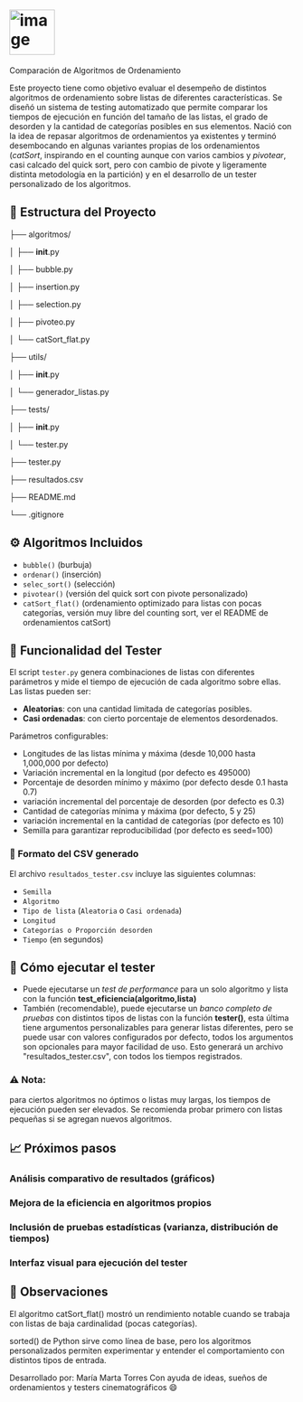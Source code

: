 # <img width="80" height="80" alt="image" src="https://github.com/user-attachments/assets/bce9f021-e7c5-40c4-8077-3a525c7c0c81" />
Comparación de Algoritmos de Ordenamiento

Este proyecto tiene como objetivo evaluar el desempeño de distintos algoritmos de ordenamiento sobre listas de diferentes características. Se diseñó un sistema de testing automatizado que permite comparar los tiempos de ejecución en función del tamaño de las listas, el grado de desorden y la cantidad de categorías posibles en sus elementos.
Nació con la idea de repasar algoritmos de ordenamientos ya existentes y terminó desembocando en algunas variantes propias de los ordenamientos (*catSort*, inspirando en el counting aunque con varios cambios y *pivotear*, casi calcado del quick sort, pero con cambio de pivote y ligeramente distinta metodología en la partición) y en el desarrollo de un tester personalizado de los algoritmos.

## 📂 Estructura del Proyecto
├── algoritmos/

│   ├── __init__.py

│   ├── bubble.py

│   ├── insertion.py

│   ├── selection.py

│   ├── pivoteo.py

│   └── catSort_flat.py

├── utils/

│   ├── __init__.py

│   └── generador_listas.py

├── tests/

│   ├── __init__.py

│   └── tester.py

├── tester.py

├── resultados.csv

├── README.md

└── .gitignore



## ⚙️ Algoritmos Incluidos

- `bubble()` (burbuja)
- `ordenar()` (inserción)
- `selec_sort()` (selección)
- `pivotear()` (versión del quick sort con pivote personalizado)
- `catSort_flat()` (ordenamiento optimizado para listas con pocas categorías, versión muy libre del counting sort, ver el README de ordenamientos catSort)

## 🧪 Funcionalidad del Tester

El script `tester.py` genera combinaciones de listas con diferentes parámetros y mide el tiempo de ejecución de cada algoritmo sobre ellas.  
Las listas pueden ser:
- **Aleatorias**: con una cantidad limitada de categorías posibles.
- **Casi ordenadas**: con cierto porcentaje de elementos desordenados.

Parámetros configurables:
- Longitudes de las listas mínima y máxima (desde 10,000 hasta 1,000,000 por defecto)
- Variación incremental en la longitud (por defecto es 495000)
- Porcentaje de desorden mínimo y máximo (por defecto desde 0.1 hasta 0.7)
- variación incremental del porcentaje de desorden (por defecto es 0.3)
- Cantidad de categorías mínima y máxima (por defecto, 5 y 25)
- variación incremental en la cantidad de categorías (por defecto es 10)
- Semilla para garantizar reproducibilidad (por defecto es seed=100)

### 🧮 Formato del CSV generado

El archivo `resultados_tester.csv` incluye las siguientes columnas:

- `Semilla`
- `Algoritmo`
- `Tipo de lista` (`Aleatoria` o `Casi ordenada`)
- `Longitud`
- `Categorías o Proporción desorden`
- `Tiempo` (en segundos)

## 🚀 Cómo ejecutar el tester
* Puede ejecutarse un *test de performance* para un solo algoritmo y lista con la función **test_eficiencia(algoritmo,lista)**
* También (recomendable), puede ejecutarse un *banco completo de pruebas* con distintos tipos de listas con la función **tester()**, esta última tiene argumentos personalizables para generar listas diferentes, pero se puede usar con valores configurados por defecto, todos los argumentos son opcionales para mayor facilidad de uso. Esto generará un archivo "resultados_tester.csv", con todos los tiempos registrados.

### ⚠️ Nota:
para ciertos algoritmos no óptimos o listas muy largas, los tiempos de ejecución pueden ser elevados. Se recomienda probar primero con listas pequeñas si se agregan nuevos algoritmos.

## 📈 Próximos pasos
### Análisis comparativo de resultados (gráficos)

### Mejora de la eficiencia en algoritmos propios

### Inclusión de pruebas estadísticas (varianza, distribución de tiempos)

### Interfaz visual para ejecución del tester

## 🧠 Observaciones
El algoritmo catSort_flat() mostró un rendimiento notable cuando se trabaja con listas de baja cardinalidad (pocas categorías).

sorted() de Python sirve como línea de base, pero los algoritmos personalizados permiten experimentar y entender el comportamiento con distintos tipos de entrada.

Desarrollado por:
María Marta Torres
Con ayuda de ideas, sueños de ordenamientos y testers cinematográficos 😄
